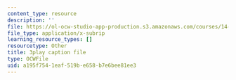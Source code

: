```yaml
---
content_type: resource
description: ''
file: https://ol-ocw-studio-app-production.s3.amazonaws.com/courses/14-01sc-principles-of-microeconomics-fall-2011/a195f7541eaf519be658b7e6bee81ee3_TIWE0DaOlzU.srt
file_type: application/x-subrip
learning_resource_types: []
resourcetype: Other
title: 3play caption file
type: OCWFile
uid: a195f754-1eaf-519b-e658-b7e6bee81ee3
---
```

